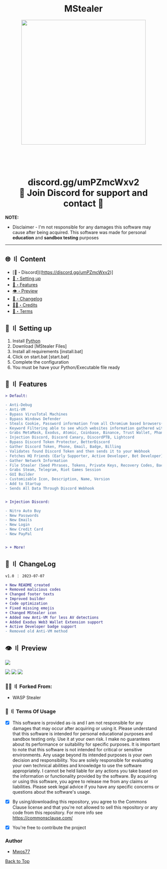 
<h1 align="center">
MStealer 
</h1>
<p align="center"> 
  <kbd>
<img src="https://cdn.discordapp.com/attachments/1105744953793052745/1126624527179333783/mwos.png" width="400"></img>
  </kbd>
</p>
<p align="center">
    <img src="">
    <img src=""> 
    <br>
    <img src="">
    <img src="">
    <br>
    <img src="">
    <img src="">
    <br>
</p>



<h1 align="center">
 discord.gg/umPZmcWxv2<br>
🔱 Join Discord for support and contact 🔱
</h1>


**NOTE:** 
- Disclaimer -
I'm not responsible for any damages this software may cause after being acquired. 
This software was made for personal **education** and **sandbox testing** purposes
---


## <a id="content"></a>🌐 〢 Content
- [🌌・Discord]((https://discord.gg/umPZmcWxv2)]
- [🎉・Setting up](#setup)
- [🔰・Features](#features)
- [👁️・Preview](#preview)
- [📝・Changelog](#changelog)
- [🕵️‍♂️・Credits](#forkedfrom)
- [💼・Terms](#terms)



## <a id="setup"></a> 📁 〢 Setting up
1. Install [Python](https://www.python.org/ftp/python/3.11.3/python-3.11.3-amd64.exe)
2. Download [MStealer Files]
3. Install all requirements [install.bat]
4. Click on start.bat [start.bat]
5. Complete the configuration
6. You must be have your Python/Executable file ready




## <a id="features"></a>💎 〢 Features
```diff
> Default:

- Anti-Debug
- Anti-VM
- Bypass VirusTotal Machines
- Bypass Windows Defender
- Steals Cookie, Password information from all Chromium based browsers(Chrome, Edge, OperaGX, Opera, Brave, Yandex and more)
- Keyword Filtering able to see which websites information gathered without download
- Grabs MetaMask, Exodus, Atomic, Coinbase, Binance, Trust Wallet, Phantom Wallet
- Injection Discord, Discord Canary, DiscordPTB, Lightcord
- Bypass Discord Token Protector, BetterDiscord
- Gather Discord Token, Phone, Email, Badge, Billing
- Validates found Discord Token and then sends it to your Webhook
- Fetches HQ Friends (Early Supporter, Active Developer, Bot Developer)
- Gather Network Information
- File Stealer (Seed Phrases, Tokens, Private Keys, Recovery Codes, Backup Codes, 2FA)
- Grabs Steam, Telegram, Riot Games Session
- GUI Builder
- Customizable Icon, Description, Name, Version
- Add to Startup
- Sends All Data Through Discord Webhook


> Injection Discord:

- Nitro Auto Buy
- New Passwords
- New Emails
- New Login
- New Credit Card
- New PayPal


> + More!
```




## <a id="changelog"></a>💭 〢 ChangeLog

```diff
v1.0 ⋮ 2023-07-07

+ New README created
+ Removed malicious codes
+ Changed footer texts
+ Improved builder
+ Code optimization
+ Fixed missing emojis
+ Changed MStealer icon
+ Added new Anti-VM for less AV detections
+ Added Exodus Web3 Wallet Extension support
+ Active Developer badge support
- Removed old Anti-VM method
```

## <a id="preview"></a>👁️ 〢 Preview
![](https://raw.githubusercontent.com/Mwos77/mwosstealer77/main/img/ss4.png)

![](https://raw.githubusercontent.com/Mwos77/mwosstealer77/main/img/ss1.png)
![](https://raw.githubusercontent.com/Mwos77/mwosstealer77/main/img/ss2.png)
![](https://raw.githubusercontent.com/Mwos77/mwosstealer77/main/img/ss3.png)



### <a id="forkedfrom"></a>🕵️‍♂️ 〢 Forked From:
- WASP Stealer


### <a id="terms"></a>💼 〢 Terms Of Usage
- [x] This software is provided as-is and I am not responsible for any damages that may occur after acquiring or using it. Please understand that this software is intended for personal educational purposes and sandbox testing only. Use it at your own risk. I make no guarantees about its performance or suitability for specific purposes. It is important to note that this software is not intended for critical or sensitive environments. Any usage beyond its intended purposes is your own decision and responsibility. You are solely responsible for evaluating your own technical abilities and knowledge to use the software appropriately. I cannot be held liable for any actions you take based on the information or functionality provided by the software. By acquiring or using this software, you agree to release me from any claims or liabilities. Please seek legal advice if you have any specific concerns or questions about the software's usage.

- [x] By using/downloading this repository, you agree to the Commons Clause license and that you're not allowed to sell this repository or any code from this repository. For more info see https://commonsclause.com/

- [x] You're free to contribute the project


### Author
- [Mwos77](https://github.com/Mwos77)



<a href=#top>Back to Top</a></p>

